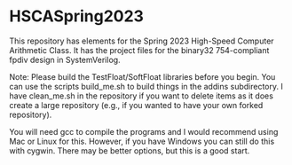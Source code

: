 # HSCASpring2023

This repository has elements for the Spring 2023 High-Speed Computer Arithmetic Class. It has the project files for the binary32 754-compliant fpdiv design in SystemVerilog.

Note: Please build the TestFloat/SoftFloat libraries before you begin. You can use the scripts build_me.sh to build things in the addins subdirectory. I have clean_me.sh in the repository if you want to delete items as it does create a large repository (e.g., if you wanted to have your own forked repository).

You will need gcc to compile the programs and I would recommend using Mac or Linux for this.  However, if you have Windows you can still do this with cygwin.  There may be better options, but this is a good start.
